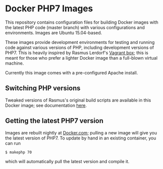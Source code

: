 # Docker PHP7 Images
This repository contains configuration files for building Docker images with the latest PHP code (master branch) with various configurations and environments. Images are Ubuntu 15.04-based.

These images provide development environments for testing and running code against various versions of PHP, including development versions of PHP7. This is heavily inspired by Rasmus Lerdorf's [Vagrant box](https://github.com/rlerdorf/php7dev); this is meant for those who prefer a lighter Docker image than a full-blown virtual machine.

Currently this image comes with a pre-configured Apache install.

## Switching PHP versions
Tweaked versions of Rasmus's original build scripts are available in this Docker image; see documentation [here](https://github.com/rlerdorf/php7dev/blob/master/README.md).

## Getting the latest PHP7 version
Images are rebuilt nightly at [Docker.com](https://registry.hub.docker.com/u/coderstephen/php7); pulling a new image will give you the latest version of PHP7. To update by hand in an existing container, you can run

```sh
$ makephp 70
```

which will automatically pull the latest version and compile it.

